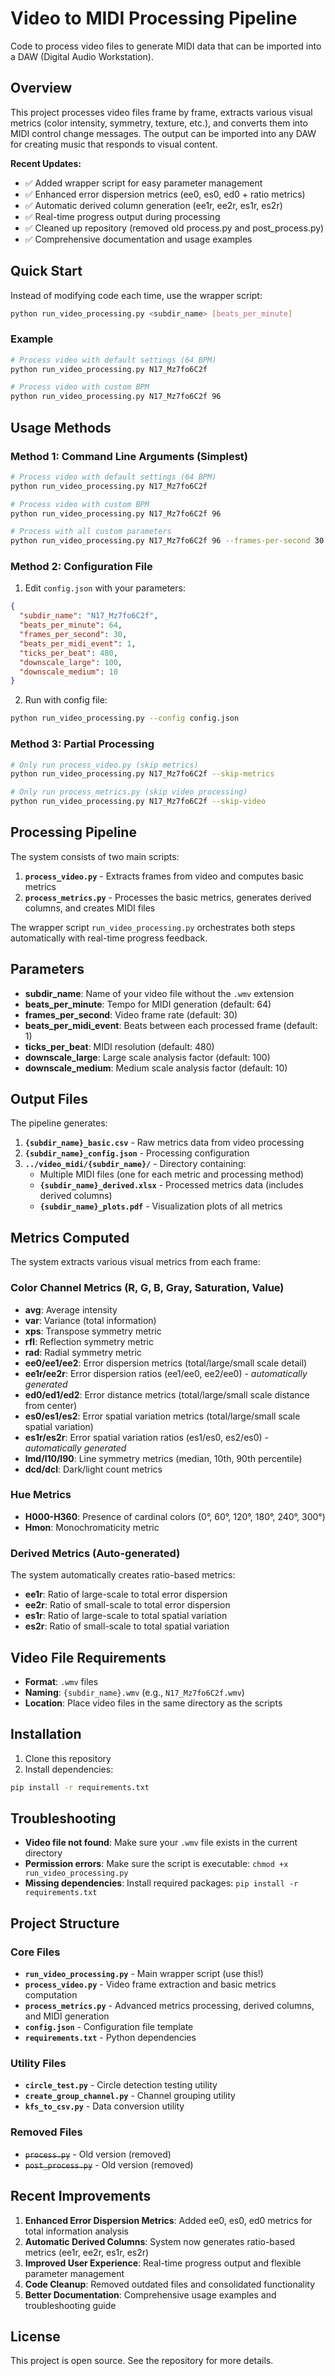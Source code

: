 # Video to MIDI Processing Pipeline

Code to process video files to generate MIDI data that can be imported into a DAW (Digital Audio Workstation).

## Overview

This project processes video files frame by frame, extracts various visual metrics (color intensity, symmetry, texture, etc.), and converts them into MIDI control change messages. The output can be imported into any DAW for creating music that responds to visual content.

**Recent Updates:**
- ✅ Added wrapper script for easy parameter management
- ✅ Enhanced error dispersion metrics (ee0, es0, ed0 + ratio metrics)
- ✅ Automatic derived column generation (ee1r, ee2r, es1r, es2r)
- ✅ Real-time progress output during processing
- ✅ Cleaned up repository (removed old process.py and post_process.py)
- ✅ Comprehensive documentation and usage examples

## Quick Start

Instead of modifying code each time, use the wrapper script:

```bash
python run_video_processing.py <subdir_name> [beats_per_minute]
```

### Example
```bash
# Process video with default settings (64 BPM)
python run_video_processing.py N17_Mz7fo6C2f

# Process video with custom BPM
python run_video_processing.py N17_Mz7fo6C2f 96
```

## Usage Methods

### Method 1: Command Line Arguments (Simplest)

```bash
# Process video with default settings (64 BPM)
python run_video_processing.py N17_Mz7fo6C2f

# Process video with custom BPM
python run_video_processing.py N17_Mz7fo6C2f 96

# Process with all custom parameters
python run_video_processing.py N17_Mz7fo6C2f 96 --frames-per-second 30 --beats-per-midi-event 1
```

### Method 2: Configuration File

1. Edit `config.json` with your parameters:
```json
{
  "subdir_name": "N17_Mz7fo6C2f",
  "beats_per_minute": 64,
  "frames_per_second": 30,
  "beats_per_midi_event": 1,
  "ticks_per_beat": 480,
  "downscale_large": 100,
  "downscale_medium": 10
}
```

2. Run with config file:
```bash
python run_video_processing.py --config config.json
```

### Method 3: Partial Processing

```bash
# Only run process_video.py (skip metrics)
python run_video_processing.py N17_Mz7fo6C2f --skip-metrics

# Only run process_metrics.py (skip video processing)
python run_video_processing.py N17_Mz7fo6C2f --skip-video
```

## Processing Pipeline

The system consists of two main scripts:

1. **`process_video.py`** - Extracts frames from video and computes basic metrics
2. **`process_metrics.py`** - Processes the basic metrics, generates derived columns, and creates MIDI files

The wrapper script `run_video_processing.py` orchestrates both steps automatically with real-time progress feedback.

## Parameters

- **subdir_name**: Name of your video file without the `.wmv` extension
- **beats_per_minute**: Tempo for MIDI generation (default: 64)
- **frames_per_second**: Video frame rate (default: 30)
- **beats_per_midi_event**: Beats between each processed frame (default: 1)
- **ticks_per_beat**: MIDI resolution (default: 480)
- **downscale_large**: Large scale analysis factor (default: 100)
- **downscale_medium**: Medium scale analysis factor (default: 10)

## Output Files

The pipeline generates:

1. **`{subdir_name}_basic.csv`** - Raw metrics data from video processing
2. **`{subdir_name}_config.json`** - Processing configuration
3. **`../video_midi/{subdir_name}/`** - Directory containing:
   - Multiple MIDI files (one for each metric and processing method)
   - **`{subdir_name}_derived.xlsx`** - Processed metrics data (includes derived columns)
   - **`{subdir_name}_plots.pdf`** - Visualization plots of all metrics

## Metrics Computed

The system extracts various visual metrics from each frame:

### Color Channel Metrics (R, G, B, Gray, Saturation, Value)
- **avg**: Average intensity
- **var**: Variance (total information)
- **xps**: Transpose symmetry metric
- **rfl**: Reflection symmetry metric  
- **rad**: Radial symmetry metric
- **ee0/ee1/ee2**: Error dispersion metrics (total/large/small scale detail)
- **ee1r/ee2r**: Error dispersion ratios (ee1/ee0, ee2/ee0) - *automatically generated*
- **ed0/ed1/ed2**: Error distance metrics (total/large/small scale distance from center)
- **es0/es1/es2**: Error spatial variation metrics (total/large/small scale spatial variation)
- **es1r/es2r**: Error spatial variation ratios (es1/es0, es2/es0) - *automatically generated*
- **lmd/l10/l90**: Line symmetry metrics (median, 10th, 90th percentile)
- **dcd/dcl**: Dark/light count metrics

### Hue Metrics
- **H000-H360**: Presence of cardinal colors (0°, 60°, 120°, 180°, 240°, 300°)
- **Hmon**: Monochromaticity metric

### Derived Metrics (Auto-generated)
The system automatically creates ratio-based metrics:
- **ee1r**: Ratio of large-scale to total error dispersion
- **ee2r**: Ratio of small-scale to total error dispersion  
- **es1r**: Ratio of large-scale to total spatial variation
- **es2r**: Ratio of small-scale to total spatial variation

## Video File Requirements

- **Format**: `.wmv` files
- **Naming**: `{subdir_name}.wmv` (e.g., `N17_Mz7fo6C2f.wmv`)
- **Location**: Place video files in the same directory as the scripts

## Installation

1. Clone this repository
2. Install dependencies:
```bash
pip install -r requirements.txt
```

## Troubleshooting

- **Video file not found**: Make sure your `.wmv` file exists in the current directory
- **Permission errors**: Make sure the script is executable: `chmod +x run_video_processing.py`
- **Missing dependencies**: Install required packages: `pip install -r requirements.txt`

## Project Structure

### Core Files
- **`run_video_processing.py`** - Main wrapper script (use this!)
- **`process_video.py`** - Video frame extraction and basic metrics computation
- **`process_metrics.py`** - Advanced metrics processing, derived columns, and MIDI generation
- **`config.json`** - Configuration file template
- **`requirements.txt`** - Python dependencies

### Utility Files
- **`circle_test.py`** - Circle detection testing utility
- **`create_group_channel.py`** - Channel grouping utility
- **`kfs_to_csv.py`** - Data conversion utility

### Removed Files
- ~~`process.py`~~ - Old version (removed)
- ~~`post_process.py`~~ - Old version (removed)

## Recent Improvements

1. **Enhanced Error Dispersion Metrics**: Added ee0, es0, ed0 metrics for total information analysis
2. **Automatic Derived Columns**: System now generates ratio-based metrics (ee1r, ee2r, es1r, es2r)
3. **Improved User Experience**: Real-time progress output and flexible parameter management
4. **Code Cleanup**: Removed outdated files and consolidated functionality
5. **Better Documentation**: Comprehensive usage examples and troubleshooting guide

## License

This project is open source. See the repository for more details.
